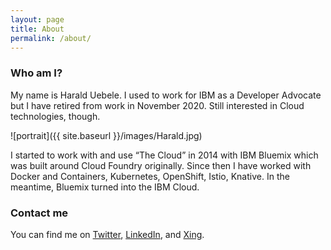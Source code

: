```yaml
---
layout: page
title: About
permalink: /about/
---
```


### Who am I?

My name is Harald Uebele. I used to work for IBM as a Developer Advocate but I have retired from work in November 2020. Still interested in Cloud technologies, though.

![portrait]({{ site.baseurl }}/images/Harald.jpg)

I started to work with and use “The Cloud” in 2014 with IBM Bluemix which was built around Cloud Foundry originally. Since then I have worked with Docker and Containers, Kubernetes, OpenShift, Istio, Knative. In the meantime, Bluemix turned into the IBM Cloud.

### Contact me

You can find me on [Twitter](https://twitter.com/Harald_U), [LinkedIn](https://www.linkedin.com/in/harald-uebele-9ab3ba1a4), and [Xing](https://www.xing.com/profile/Harald_Uebele). 
